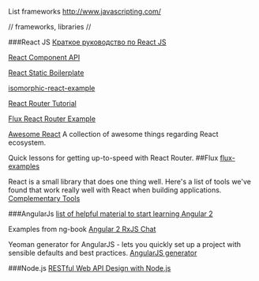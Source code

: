 List frameworks
http://www.javascripting.com/

// frameworks, libraries //

###React JS
[Краткое руководство по React JS](http://habrahabr.ru/post/248799/)

[React Component API](https://facebook.github.io/react/docs/component-api.html)

[React Static Boilerplate](https://github.com/koistya/react-static-boilerplate)

[isomorphic-react-example](https://github.com/DavidWells/isomorphic-react-example)

[React Router Tutorial](https://github.com/reactjs/react-router-tutorial)

[Flux React Router Example](https://github.com/gaearon/flux-react-router-example)

[Awesome React](https://github.com/enaqx/awesome-react)
A collection of awesome things regarding React ecosystem.

Quick lessons for getting up-to-speed with React Router.
##Flux
[flux-examples](https://github.com/yahoo/fluxible/tree/master/examples)


React is a small library that does one thing well. Here's a list of tools we've found that work really well with React when building applications.
[Complementary Tools](https://github.com/facebook/react/wiki/Complementary-Tools)

###AngularJs
[list of helpful material to start learning Angular 2](https://github.com/timjacobi/angular2-education)

Examples from ng-book [Angular 2 RxJS Chat ](https://github.com/ng-book/angular2-rxjs-chat)

Yeoman generator for AngularJS - lets you quickly set up a project with sensible defaults and best practices.
[AngularJS generator](https://github.com/yeoman/generator-angular)

###Node.js
[RESTful Web API Design with Node.js]()
